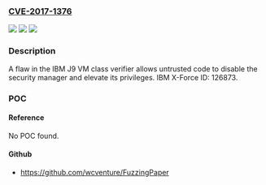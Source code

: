### [CVE-2017-1376](https://cve.mitre.org/cgi-bin/cvename.cgi?name=CVE-2017-1376)
![](https://img.shields.io/static/v1?label=Product&message=Operations%20Analytics%20Predictive%20Insights&color=blue)
![](https://img.shields.io/static/v1?label=Version&message=n%2Fa&color=blue)
![](https://img.shields.io/static/v1?label=Vulnerability&message=Gain%20Access&color=brighgreen)

### Description

A flaw in the IBM J9 VM class verifier allows untrusted code to disable the security manager and elevate its privileges. IBM X-Force ID: 126873.

### POC

#### Reference
No POC found.

#### Github
- https://github.com/wcventure/FuzzingPaper

